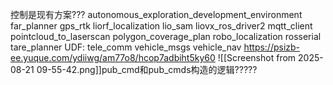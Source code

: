 控制是现有方案???
	autonomous_exploration_development_environment
	far_planner
	gps_rtk
	liorf_localization
	lio_sam
	liovx_ros_driver2
	mqtt_client
	pointcloud_to_laserscan
	polygon_coverage_plan
	robo_localization
	rosserial
	tare_planner
UDF:
	tele_comm
	vehicle_msgs
	vehicle_nav
https://psizb-ee.yuque.com/ydiiwg/am77o8/hcop7adbiht5ky60
![[Screenshot from 2025-08-21 09-55-42.png]]pub_cmd和pub_cmds构造的逻辑?????